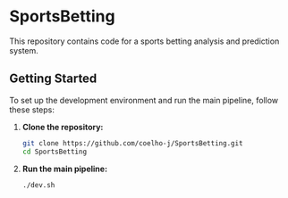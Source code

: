 # SportsBetting

This repository contains code for a sports betting analysis and prediction system.

## Getting Started

To set up the development environment and run the main pipeline, follow these steps:

1.  **Clone the repository:**

    ```bash
    git clone https://github.com/coelho-j/SportsBetting.git
    cd SportsBetting
    ```

2.  **Run the main pipeline:**

    ```bash
    ./dev.sh
   
